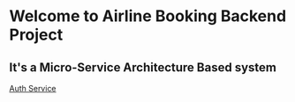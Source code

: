 # Welcome to Airline Booking Backend Project
## It's a Micro-Service Architecture Based system


[Auth Service](https://github.com/debjyoti-m28/Auth_Service)
